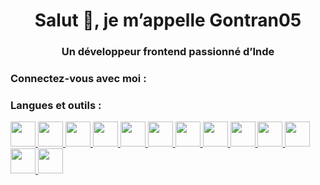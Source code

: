 <h1 align="center">Salut 👋, je m’appelle Gontran05</h1>
<h3 align="center">Un développeur frontend passionné d’Inde</h3>

<h3 align="left">Connectez-vous avec moi :</h3>
<p align="left">
</p>

<h3 align="left">Langues et outils :</h3>
<p align="gauche"> <a href="https://www.arduino.cc/ » target="_blank » rel="noreferrer"> <img src="https://cdn.worldvectorlogo.com/logos/arduino-1.svg » alt="arduino » width="40 » height="40"/> </a> <a href="https://www.blender.org/ » target="_blank » rel="noreferrer"> <img src="https://download.blender.org/branding/community/blender_community_badge_white.svg » alt="blender » width="40 » height="40"/> </a> <a href="https://www.cprogramming.com/ » target="_blank » rel="noreferrer"> <img src="https://raw.githubusercontent.com/devicons/devicon/master/icons/c/c-original.svg » alt="c » width="40 » height="40"/> </a> <a href="https://www.w3schools.com/cpp/ » target="_blank » rel="noreferrer"> <img src="https://raw.githubusercontent.com/devicons/devicon/master/icons/cplusplus/cplusplus-original.svg » alt="cplusplus » width="40 » height="40"/> </a> <a href="https://www.w3schools.com/css/ » target="_blank » rel="noreferrer"> <img src="https://raw.githubusercontent.com/devicons/devicon/master/icons/css3/css3-original-wordmark.svg » alt="css3 » width="40 » height="40"/> </a> <a href="https://dart.dev » target="_blank » rel="noreferrer"> <img src="https://www.vectorlogo.zone/logos/dartlang/dartlang-icon.svg » alt="fléchette » width="40 » height="40"/> </a> <a href="https://flutter.dev » target="_blank » rel="noreferrer"> <img src="https://www.vectorlogo.zone/logos/flutterio/flutterio-icon.svg » alt="flutter » width="40 » height="40"/> </a> <a href="https://www.w3.org/html/ » target="_blank » rel="noreferrer"> <img src="https://raw.githubusercontent.com/devicons/devicon/master/icons/html5/html5-original-wordmark.svg » alt="html5 » width="40 » height="40"/> </a> <a href="https://www.adobe.com/in/products/illustrator.html » target="_blank » rel="noreferrer"> <img src="https://www.vectorlogo.zone/logos/adobe_illustrator/adobe_illustrator-icon.svg » alt="illustrator » width="40 » height="40"/> </a> <a href="https://www.linux.org/ » target="_blank » rel="noreferrer"> <img src="https://raw.githubusercontent.com/devicons/devicon/master/icons/linux/linux-original.svg » alt="linux » width="40 » height="40"/> </a> <a href="https://www.mathworks.com/ » target="_blank » rel="noreferrer"> <img src="https://upload.wikimedia.org/wikipedia/commons/2/21/Matlab_Logo.png » alt="matlab » width="40 » height="40"/> </a> <a href="https://www.photoshop.com/en » target="_blank » rel="noreferrer"> <img src="https://raw.githubusercontent.com/devicons/devicon/master/icons/photoshop/photoshop-line.svg » alt="photoshop » width="40 » height="40"/> </a> <a href="https://www.python.org » target="_blank » rel="noreferrer"> <img src="https://raw.githubusercontent.com/devicons/devicon/master/icons/python/python-original.svg » alt="python » width="40 » height="40"/> </a> </p>
